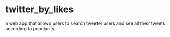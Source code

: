 # twitter_by_likes
a web app that allows users to search tweeter users and see all their tweets according to popularity.

